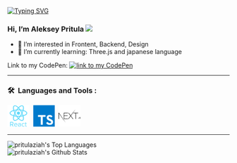 <a href="https://git.io/typing-svg"><img src="https://readme-typing-svg.herokuapp.com?font=Fira+Code&pause=1000&vCenter=true&width=435&lines=Front-End+Developer" alt="Typing SVG" /></a>

<h3>
  Hi, I’m Aleksey Pritula
  <img src="https://media.giphy.com/media/hvRJCLFzcasrR4ia7z/giphy.gif" width="28">
</h3>

- 👀 I’m interested in Frontent, Backend, Design
- 🌱 I’m currently learning: Three.js and japanese language

<div>Link to my CodePen:&nbsp;<a href="https://codepen.io/ziahherzen/pens/public"><img alt="link to my CodePen" src="https://img.shields.io/static/v1?label&message=ziahherzen&color=000000&style=flat&logo=codepen" /></a></div>

---

### 🛠 &nbsp;Languages and Tools :

<p>
<img src="https://github.com/devicons/devicon/blob/master/icons/react/react-original-wordmark.svg" title="React" alt="React" width="50" height="50"/>&nbsp;
  <img src="https://github.com/devicons/devicon/blob/master/icons/typescript/typescript-original.svg" title="TypeScript" alt="TypeScript" width="50" height="50"/>&nbsp;
  <img src="https://github.com/devicons/devicon/blob/master/icons/nextjs/nextjs-original-wordmark.svg" title="NextJS" alt="NextJs" width="50" height="50"/>&nbsp;
</p>

---
<div>
<img alt="pritulaziah's Top Languages" src="https://github-readme-stats.vercel.app/api/top-langs/?username=pritulaziah&layout=compact" height="192px"/>
<br />
<img alt="pritulaziah's Github Stats" src="https://denvercoder1-github-readme-stats.vercel.app/api/?username=pritulaziah&show_icons=true&include_all_commits=true&count_private=true" height="192px"/>
</div>

